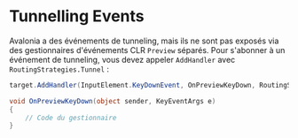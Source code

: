 # Tunnelling Events

Avalonia a des événements de tunneling, mais ils ne sont pas exposés via des gestionnaires d'événements CLR `Preview` séparés. Pour s'abonner à un événement de tunneling, vous devez appeler `AddHandler` avec `RoutingStrategies.Tunnel` :

```csharp
target.AddHandler(InputElement.KeyDownEvent, OnPreviewKeyDown, RoutingStrategies.Tunnel);

void OnPreviewKeyDown(object sender, KeyEventArgs e)
{
    // Code du gestionnaire
}
```

<XpfAd/>